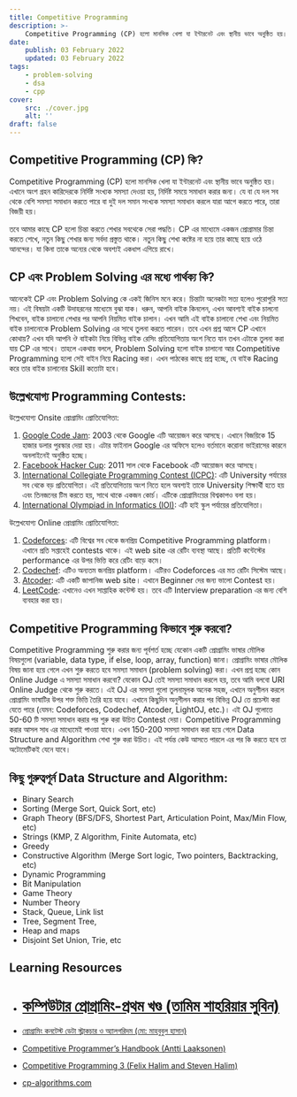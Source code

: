 ```yaml
---
title: Competitive Programming
description: >-
    Competitive Programming (CP) হলো মানসিক খেলা যা ইন্টারনেট এবং স্থানীয় ভাবে অনুষ্ঠিত হয়। এখানে অংশ গ্রহন কারিদেরকে নির্দিষ্ট সংখ্যক সমস্যা দেওয়া হয়, নির্দিষ্ট সময়ে সমাধান করার জন্য।
date:
    publish: 03 February 2022
    updated: 03 February 2022
tags:
    - problem-solving
    - dsa
    - cpp
cover:
    src: ./cover.jpg
    alt: ''
draft: false
---
```


## Competitive Programming (CP) কি?

Competitive Programming (CP) হলো মানসিক খেলা যা ইন্টারনেট এবং স্থানীয় ভাবে অনুষ্ঠিত হয়। এখানে অংশ গ্রহন কারিদেরকে নির্দিষ্ট সংখ্যক সমস্যা দেওয়া হয়, নির্দিষ্ট সময়ে সমাধান করার জন্য। যে বা যে দল সব থেকে বেশি সমস্যা সমাধান করতে পারে বা দুই দল সমান সংখ্যক সমস্যা সমাধান করলে যারা আগে করতে পারে, তারা বিজয়ী হয়।

তবে আমার কাছে CP হলো চিন্তা করতে শেখার সবথেকে সেরা পদ্ধতি। CP এর মাধ্যেমে একজন প্রোগ্রামার চিন্তা করতে শেখে, নতুন কিছু শেখার জন্য সর্বদা প্রস্তুত থাকে। নতুন কিছু শেখা কষ্টের না হয়ে তার কাছে হয়ে ওঠে আনন্দের। যা কিনা তাকে অন্যের থেকে অবশ্যই একধাপ এগিয়ে রাখে।

## CP এবং Problem Solving এর মধ্যে পার্থক্য কি?

আনেকেই CP এবং Problem Solving কে একই জিনিস মনে করে। চিন্তাটা অনেকটা সত্য হলেও পুরোপুরি সত্য নয়। এই বিষয়টা একটি উদাহরনের মাধ্যেমে বুঝা যাক। ধরুন, আপনি বাইক কিনলেন, এখন আবশ্যই বাইক চালনো শিখবেন, বাইক চালানো শেখার পর আপনি নিয়মিত বাইক চালান। এখন আমি এই বাইক চালানো শেখা এবং নিয়মিত বাইক চালানোকে Problem Solving এর সাথে তুলনা করতে পারেন। তবে এখন প্রশ্ন আসে CP এখানে কোথায়? এখন যদি আপনি ঔ বাইকটা নিয়ে বিভিন্ন বাইক রেসিং প্রতিযোগিতায় অংশ নিতে যান তখন এটাকে তুলনা করা যায় CP এর সাথে। তাহলে একথায় বললে, Problem Solving হলো বাইক চালানো আর Competitive Programming হলো সেই বাইন নিয়ে Racing করা। এখন পাঠকের কাছে প্রশ্ন হচ্ছে, যে বাইক Racing করে তার বাইক চালানোর Skill কতোটা হবে।

## উল্লেখযোগ্য Programming Contests:

উল্লেখযোগ্য Onsite প্রোগ্রামিং প্রোতিযােগিতা:

1. [Google Code Jam](https://en.wikipedia.org/wiki/Google_Code_Jam): 2003 থেকে Google এটি আয়োজন করে আসছে। এখানে বিজয়িকে 15 হাজার ডলার পুরস্কার দেয়া হয়। এটার ফাইনাল Google এর অফিসে হলেও বর্তমানে করোনা ভাইরাসের কারনে অনলাইনেই অনুষ্ঠিত হচ্ছে।
2. [Facebook Hacker Cup](https://en.wikipedia.org/wiki/Facebook_Hacker_Cup): 2011 সাল থেকে Facebook এটি আয়োজন করে আসছে।
3. [International Collegiate Programming Contest (ICPC)](https://en.wikipedia.org/wiki/International_Collegiate_Programming_Contest): এটি University পর্যায়ের সব থেকে বড় প্রতিযােগিতা। এই প্রতিযােগিতায় অংশ নিতে হলে অবশ্যই তাকে University শিক্ষার্থী হতে হয় এবং তিনজনের টিম করতে হয়, সাথে থাকে একজন কোর্চ। এটিকে প্রোগ্রামিংয়ের বিশ্বকাপও বলা হয়।
4. [International Olympiad in Informatics (IOI)](https://en.wikipedia.org/wiki/International_Olympiad_in_Informatics): এটি হাই স্কুল পর্যায়ের প্রতিযােগিতা।

উল্লেখযোগ্য Online প্রোগ্রামিং প্রোতিযােগিতা:

1. [Codeforces](https://codeforces.com): এটি বিশ্বের সব থেকে জনপ্রিয় Competitive Programming platform। এখানে প্রতি সপ্তাহেই contests থাকে। এই web site এর রেটিং ব্যবস্থা আছে। প্রতিটি কন্টেস্টের performance এর উপর ভিত্তি করে রেটিং বাড়ে কমে।
2. [Codechef](https://www.codechef.com/): এটিও অন্যতম জনপ্রিয় platform। এটিরও Codeforces এর মত রেটিং সিস্টেম আছে।
3. [Atcoder](https://atcoder.jp/): এটি একটি জাপানিজ web site। এখানে Beginner দের জন্য ভালো Contest হয়।
4. [LeetCode](https://leetcode.com/): এখানেও এখন সাপ্তাহিক কন্টেস্ট হয়। তবে এটি Interview preparation এর জন্য বেশি ব্যবহার করা হয়।

## Competitive Programming কিভাবে শুরু করবো?

Competitive Programming শুরু করার জন্য পূর্বশর্ত হচ্ছে যেকোন একটি প্রোগ্রামিং ভাষার মৌলিক বিষয়গুলো (variable, data type, if else, loop, array, function) জানা। প্রোগ্রামিং ভাষার মৌলিক বিষয় জানা হয়ে গেলে এখন শুরু করতে হবে সমস্যা সমাধান (problem solving) করা। এখন প্রশ্ন হচ্ছে কোন Online Judge এ সমস্যা সমাধান করবো? যেকোন OJ তেই সমস্যা সমাধান করলে হয়, তবে আমি বলবো URI Online Judge থেকে শুরু করতে। এই OJ এর সমস্যা গুলো তুলনামূলক অনেক সহজ, এখানে অনুশীলন করলে প্রোগ্রামিং ভাষাটির উপর শক্ত ভিত্তি তৈরি হয়ে যাবে। এখানে কিছুদিন অনুশীলন করার পর বিভিন্ন OJ তে প্রচেস্টা করা যেতে পারে (যেমন: Codeforces, Codechef, Atcoder, LightOJ, etc.)। এই OJ গুলোতে 50-60 টি সমস্যা সমাধান করার পর শুরু করা উচিত Contest দেয়া। Competitive Programming করার আসল সাধ এর মাধ্যেমেই পাওয়া যাবে। এখন 150-200 সমস্যা সমাধান করা হয়ে গেলে Data Structure and Algorithm শেখা শুরু করা উচিত। এই পর্যন্ত কেউ আসতে পারলে এর পর কি করতে হবে তা অটোমেটিকই যেনে যাবে।

## কিছু গুরুত্বপূর্ন Data Structure and Algorithm:

-   Binary Search
-   Sorting (Merge Sort, Quick Sort, etc)
-   Graph Theory (BFS/DFS, Shortest Part, Articulation Point, Max/Min Flow, etc)
-   Strings (KMP, Z Algorithm, Finite Automata, etc)
-   Greedy
-   Constructive Algorithm (Merge Sort logic, Two pointers, Backtracking, etc)
-   Dynamic Programming
-   Bit Manipulation
-   Game Theory
-   Number Theory
-   Stack, Queue, Link list
-   Tree, Segment Tree,
-   Heap and maps
-   Disjoint Set Union, Trie, etc

## Learning Resources

-   # [কম্পিউটার প্রোগ্রামিং-প্রথম খণ্ড (তামিম শাহরিয়ার সুবিন)](https://www.rokomari.com/book/166987/computer-programming--1st-part)

-   [প্রোগ্রামিং কনটেস্ট ডেটা স্ট্রাকচার ও অ্যালগরিদম (মো: মাহবুবুল হাসান)](http://dimik.pub/book/77/programming-contest-data-structure-and-algorithm)
-   [Competitive Programmer’s Handbook (Antti Laaksonen)](https://cses.fi/book/book.pdf)
-   [Competitive Programming 3 (Felix Halim and Steven Halim)](https://cpbook.net/)
-   [cp-algorithms.com ](https://cp-algorithms.com/)

